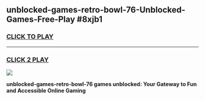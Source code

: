 
## unblocked-games-retro-bowl-76-Unblocked-Games-Free-Play #8xjb1
<h3>
<a href="https://us.freeplayer.one?title=unblocked-games-retro-bowl-76&ref=9M">CLICK TO PLAY</a></h3>
<hr>

<h3>
<a href="https://us.freeplayer.one?title=unblocked-games-retro-bowl-76&ref=9M">CLICK 2 PLAY</a>
  
</h3>

<a href="https://us.freeplayer.one?title=unblocked-games-retro-bowl-76&ref=9M"><img src="https://clearcache.store/games.png"></a>


**unblocked-games-retro-bowl-76 games unblocked: Your Gateway to Fun and Accessible Online Gaming**
